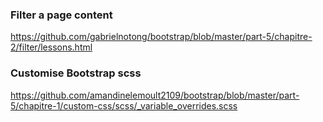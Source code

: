 ### Filter a page content

https://github.com/gabrielnotong/bootstrap/blob/master/part-5/chapitre-2/filter/lessons.html

### Customise Bootstrap scss

https://github.com/amandinelemoult2109/bootstrap/blob/master/part-5/chapitre-1/custom-css/scss/_variable_overrides.scss
